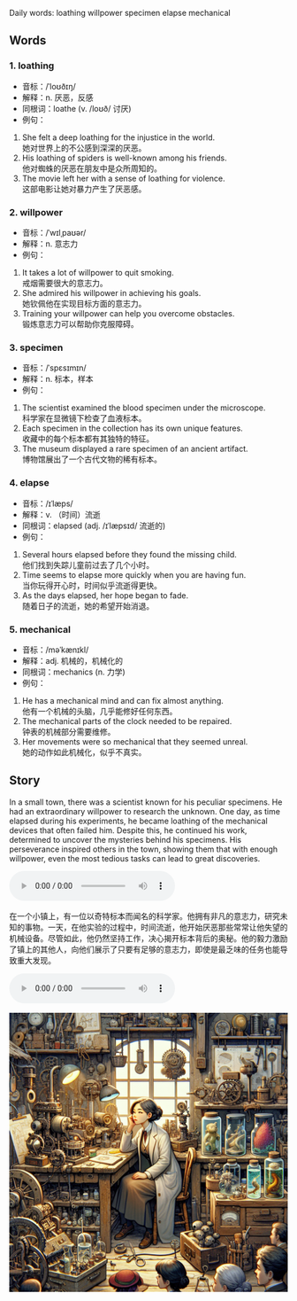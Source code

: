 Daily words: loathing willpower specimen elapse mechanical

## Words
### 1. loathing
- 音标：/ˈloʊðɪŋ/ <span style="cursor: pointer;" onclick="document.getElementById('audio-player-1').play()"><i class="fas fa-volume-up"></i></span>
<audio id="audio-player-1" src="audios/words/loathing.mp3" style="display:none;"></audio>
- 解释：n. 厌恶，反感
- 同根词：loathe (v. /loʊð/ 讨厌)
- 例句：
1. She felt a deep loathing for the injustice in the world.  
她对世界上的不公感到深深的厌恶。  
2. His loathing of spiders is well-known among his friends.  
他对蜘蛛的厌恶在朋友中是众所周知的。  
3. The movie left her with a sense of loathing for violence.  
这部电影让她对暴力产生了厌恶感。

### 2. willpower
- 音标：/ˈwɪlˌpaʊər/ <span style="cursor: pointer;" onclick="document.getElementById('audio-player-2').play()"><i class="fas fa-volume-up"></i></span>
<audio id="audio-player-2" src="audios/words/willpower.mp3" style="display:none;"></audio>
- 解释：n. 意志力
- 例句：
1. It takes a lot of willpower to quit smoking.  
戒烟需要很大的意志力。  
2. She admired his willpower in achieving his goals.  
她钦佩他在实现目标方面的意志力。  
3. Training your willpower can help you overcome obstacles.  
锻炼意志力可以帮助你克服障碍。

### 3. specimen
- 音标：/ˈspɛsɪmɪn/ <span style="cursor: pointer;" onclick="document.getElementById('audio-player-3').play()"><i class="fas fa-volume-up"></i></span>
<audio id="audio-player-3" src="audios/words/specimen.mp3" style="display:none;"></audio>
- 解释：n. 标本，样本
- 例句：
1. The scientist examined the blood specimen under the microscope.  
科学家在显微镜下检查了血液标本。  
2. Each specimen in the collection has its own unique features.  
收藏中的每个标本都有其独特的特征。  
3. The museum displayed a rare specimen of an ancient artifact.  
博物馆展出了一个古代文物的稀有标本。

### 4. elapse
- 音标：/ɪˈlæps/ <span style="cursor: pointer;" onclick="document.getElementById('audio-player-4').play()"><i class="fas fa-volume-up"></i></span>
<audio id="audio-player-4" src="audios/words/elapse.mp3" style="display:none;"></audio>
- 解释：v. （时间）流逝
- 同根词：elapsed (adj. /ɪˈlæpsɪd/ 流逝的)
- 例句：
1. Several hours elapsed before they found the missing child.  
他们找到失踪儿童前过去了几个小时。  
2. Time seems to elapse more quickly when you are having fun.  
当你玩得开心时，时间似乎流逝得更快。  
3. As the days elapsed, her hope began to fade.  
随着日子的流逝，她的希望开始消退。

### 5. mechanical
- 音标：/məˈkænɪkl/ <span style="cursor: pointer;" onclick="document.getElementById('audio-player-5').play()"><i class="fas fa-volume-up"></i></span>
<audio id="audio-player-5" src="audios/words/mechanical.mp3" style="display:none;"></audio>
- 解释：adj. 机械的，机械化的
- 同根词：mechanics (n. 力学)
- 例句：
1. He has a mechanical mind and can fix almost anything.  
他有一个机械的头脑，几乎能修好任何东西。  
2. The mechanical parts of the clock needed to be repaired.  
钟表的机械部分需要维修。  
3. Her movements were so mechanical that they seemed unreal.  
她的动作如此机械化，似乎不真实。

## Story
In a small town, there was a scientist known for his peculiar specimens. He had an extraordinary willpower to research the unknown. One day, as time elapsed during his experiments, he became loathing of the mechanical devices that often failed him. Despite this, he continued his work, determined to uncover the mysteries behind his specimens. His perseverance inspired others in the town, showing them that with enough willpower, even the most tedious tasks can lead to great discoveries.

<audio controls>
  <source src="https://files.dwong.top/2024-10-06-english.mp3" type="audio/mpeg">
  你的浏览器不支持音频元素。
</audio>
  

在一个小镇上，有一位以奇特标本而闻名的科学家。他拥有非凡的意志力，研究未知的事物。一天，在他实验的过程中，时间流逝，他开始厌恶那些常常让他失望的机械设备。尽管如此，他仍然坚持工作，决心揭开标本背后的奥秘。他的毅力激励了镇上的其他人，向他们展示了只要有足够的意志力，即使是最乏味的任务也能导致重大发现。

<audio controls>
  <source src="https://files.dwong.top/2024-10-06-chinese.mp3" type="audio/mpeg">
  你的浏览器不支持音频元素。
</audio>
  

![story](./images/2024-10-06.png)

